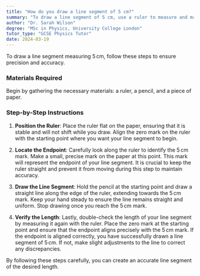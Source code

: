 ```yaml
---
title: "How do you draw a line segment of 5 cm?"
summary: "To draw a line segment of 5 cm, use a ruler to measure and mark the length accurately."
author: "Dr. Sarah Wilson"
degree: "MSc in Physics, University College London"
tutor_type: "GCSE Physics Tutor"
date: 2024-03-19
---
```


To draw a line segment measuring $5 \, \text{cm}$, follow these steps to ensure precision and accuracy.

### Materials Required
Begin by gathering the necessary materials: a ruler, a pencil, and a piece of paper.

### Step-by-Step Instructions

1. **Position the Ruler**: Place the ruler flat on the paper, ensuring that it is stable and will not shift while you draw. Align the zero mark on the ruler with the starting point where you want your line segment to begin.

2. **Locate the Endpoint**: Carefully look along the ruler to identify the $5 \, \text{cm}$ mark. Make a small, precise mark on the paper at this point. This mark will represent the endpoint of your line segment. It is crucial to keep the ruler straight and prevent it from moving during this step to maintain accuracy.

3. **Draw the Line Segment**: Hold the pencil at the starting point and draw a straight line along the edge of the ruler, extending towards the $5 \, \text{cm}$ mark. Keep your hand steady to ensure the line remains straight and uniform. Stop drawing once you reach the $5 \, \text{cm}$ mark.

4. **Verify the Length**: Lastly, double-check the length of your line segment by measuring it again with the ruler. Place the zero mark at the starting point and ensure that the endpoint aligns precisely with the $5 \, \text{cm}$ mark. If the endpoint is aligned correctly, you have successfully drawn a line segment of $5 \, \text{cm}$. If not, make slight adjustments to the line to correct any discrepancies.

By following these steps carefully, you can create an accurate line segment of the desired length.
    